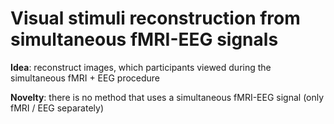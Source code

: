 # Visual stimuli reconstruction from simultaneous fMRI-EEG signals
**Idea**: reconstruct images, which participants viewed during the simultaneous fMRI + EEG procedure

**Novelty**: there is no method that uses a simultaneous fMRI-EEG signal (only fMRI / EEG separately)
